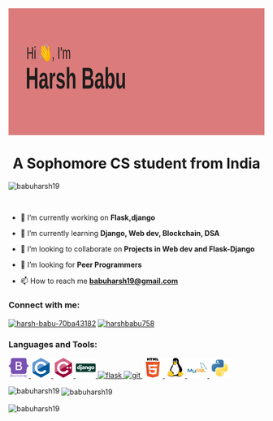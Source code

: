 <img align="center" alt="Coding" width="1500" height="250" src="https://github.com/babuharsh19/babuharsh19/blob/main/header.png">
<h1 align="center">A Sophomore CS student from India</h1>

<p align="left"> <img src="https://komarev.com/ghpvc/?username=babuharsh19&label=Profile%20views&color=0e75b6&style=flat" alt="babuharsh19" /> </p>

<p align="left"> <a href="https://twitter.com/" target="blank"><img src="https://img.shields.io/twitter/follow/?logo=twitter&style=for-the-badge" alt="" /></a> </p>

- 🔭 I’m currently working on **Flask,django**

- 🌱 I’m currently learning **Django, Web dev, Blockchain, DSA**

- 👯 I’m looking to collaborate on **Projects in Web dev and Flask-Django**

- 🤝 I’m looking for **Peer Programmers**

- 📫 How to reach me **babuharsh19@gmail.com**

<h3 align="left">Connect with me:</h3>
<p align="left">
<a href="https://linkedin.com/in/harsh-babu-70ba43182" target="blank"><img align="center" src="https://raw.githubusercontent.com/rahuldkjain/github-profile-readme-generator/master/src/images/icons/Social/linked-in-alt.svg" alt="harsh-babu-70ba43182" height="30" width="40" /></a>
<a href="https://instagram.com/harshbabu758" target="blank"><img align="center" src="https://raw.githubusercontent.com/rahuldkjain/github-profile-readme-generator/master/src/images/icons/Social/instagram.svg" alt="harshbabu758" height="30" width="40" /></a>
<!-- <a href="https://www.codechef.com/users/babuharsh19" target="blank"><img align="center" src="https://cdn.jsdelivr.net/npm/simple-icons@3.1.0/icons/codechef.svg" alt="babuharsh19" height="30" width="40" /></a>
<a href="https://codeforces.com/profile/babuharsh19" target="blank"><img align="center" src="https://raw.githubusercontent.com/rahuldkjain/github-profile-readme-generator/master/src/images/icons/Social/codeforces.svg" alt="babuharsh19" height="30" width="40" /></a>
<a href="https://www.leetcode.com/babuharsh19" target="blank"><img align="center" src="https://raw.githubusercontent.com/rahuldkjain/github-profile-readme-generator/master/src/images/icons/Social/leet-code.svg" alt="babuharsh19" height="30" width="40" /></a>
<a href="https://auth.geeksforgeeks.org/user/babuharsh19/profile" target="blank"><img align="center" src="https://raw.githubusercontent.com/rahuldkjain/github-profile-readme-generator/master/src/images/icons/Social/geeks-for-geeks.svg" alt="babuharsh19/profile" height="30" width="40" /></a>
</p> -->

<h3 align="left">Languages and Tools:</h3>
<p align="left"> <a href="https://getbootstrap.com" target="_blank" rel="noreferrer"> <img src="https://raw.githubusercontent.com/devicons/devicon/master/icons/bootstrap/bootstrap-plain-wordmark.svg" alt="bootstrap" width="40" height="40"/> </a> <a href="https://www.cprogramming.com/" target="_blank" rel="noreferrer"> <img src="https://raw.githubusercontent.com/devicons/devicon/master/icons/c/c-original.svg" alt="c" width="40" height="40"/> </a> <a href="https://www.w3schools.com/cpp/" target="_blank" rel="noreferrer"> <img src="https://raw.githubusercontent.com/devicons/devicon/master/icons/cplusplus/cplusplus-original.svg" alt="cplusplus" width="40" height="40"/> </a> <a href="https://www.djangoproject.com/" target="_blank" rel="noreferrer"> <img src="https://raw.githubusercontent.com/devicons/devicon/master/icons/django/django-original.svg" alt="django" width="40" height="40"/> </a> <a href="https://flask.palletsprojects.com/" target="_blank" rel="noreferrer"> <img src="https://www.vectorlogo.zone/logos/pocoo_flask/pocoo_flask-icon.svg" alt="flask" width="40" height="40"/> </a> <a href="https://git-scm.com/" target="_blank" rel="noreferrer"> <img src="https://www.vectorlogo.zone/logos/git-scm/git-scm-icon.svg" alt="git" width="40" height="40"/> </a> <a href="https://www.w3.org/html/" target="_blank" rel="noreferrer"> <img src="https://raw.githubusercontent.com/devicons/devicon/master/icons/html5/html5-original-wordmark.svg" alt="html5" width="40" height="40"/> </a> <a href="https://www.linux.org/" target="_blank" rel="noreferrer"> <img src="https://raw.githubusercontent.com/devicons/devicon/master/icons/linux/linux-original.svg" alt="linux" width="40" height="40"/> </a> <a href="https://www.mysql.com/" target="_blank" rel="noreferrer"> <img src="https://raw.githubusercontent.com/devicons/devicon/master/icons/mysql/mysql-original-wordmark.svg" alt="mysql" width="40" height="40"/> </a> <a href="https://www.python.org" target="_blank" rel="noreferrer"> <img src="https://raw.githubusercontent.com/devicons/devicon/master/icons/python/python-original.svg" alt="python" width="40" height="40"/> </a> </p>

<p><img align="left" src="https://github-readme-stats.vercel.app/api/top-langs?username=babuharsh19&show_icons=true&locale=en&layout=compact" alt="babuharsh19" /></p>

<p>&nbsp;<img align="center" src="https://github-readme-stats.vercel.app/api?username=babuharsh19&show_icons=true&locale=en" alt="babuharsh19" /></p>

<p><img align="center" src="https://github-readme-streak-stats.herokuapp.com/?user=babuharsh19&" alt="babuharsh19" /></p>
